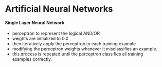 # Artificial Neural Networks

<h4> Single Layer Neural Network </h4>

<ul>
    <li> perceptron to represent the logical AND/OR </li>
	<li> weights are initialized to 0.0</li>
	<li> then iteratively apply the perceptron to each training example </li>
	<li> modifying the perceptron weights whenever it misclassifies an example. </li>
	<li> this process is repeated until the perceptron classifies all training examples correctly.</li>
</ul>
